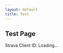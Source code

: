 ```yaml
---
layout: default
title: Test
---
```


<h2>Test Page</h2>
<p>Strava Client ID: <span id="clientId">Loading...</span></p>

<script>
  async function fetchClientId() {
    try {
      const response = await fetch('/.netlify/functions/get-client-id');
      const data = await response.json();
      document.getElementById('clientId').textContent = data.clientId;
    } catch (error) {
      console.error("Error fetching client ID:", error);
      document.getElementById('clientId').textContent = "Error loading client ID";
    }
  }

  // Fetch the client ID when the page loads
  fetchClientId();
</script>

